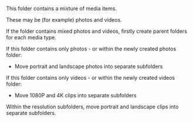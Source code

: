This folder contains a mixture of media items.

These may be (for example) photos and videos.

If the folder contains mixed photos and videos, firstly create parent folders for each media type.

If this folder contains only photos - or within the newly created photos folder:

- Move portrait and landscape photos into separate subfolders 

If this folder contains only videos - or within the newly created videos folder:

- Move 1080P and 4K clips into separate subfolders 

Within the resolution subfolders, move portrait and landscape clips into separate subfolders.